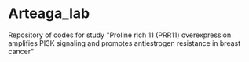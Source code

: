 # Arteaga_lab
Repository of codes for study "Proline rich 11 (PRR11) overexpression amplifies PI3K signaling and promotes antiestrogen resistance in breast cancer"
